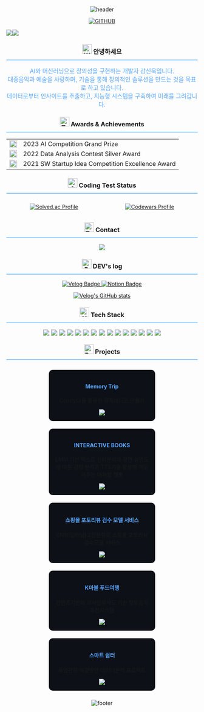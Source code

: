 <div align="center">
  
  ![header](https://capsule-render.vercel.app/api?type=waving&color=gradient&customColorList=0,2,2,5,30&height=300&section=header&text=AI%20Developer%20SINWOOK&fontSize=60&animation=fadeIn&fontAlignY=38&desc=Crafting%20Intelligence,%20Coding%20the%20Future&descAlignY=51&descAlign=62)


[![GITHUB](https://hits.seeyoufarm.com/api/count/incr/badge.svg?url=https%3A%2F%2Fgithub.com%2Fanzkanzk87&count_bg=%23FF69B4&title_bg=%23555555&icon=github.svg&icon_color=%23E7E7E7&title=GitHub&edge_flat=false)](https://github.com/anzkanzk87)

<div style="display: flex; align-items: flex-start;">
<img src="https://github-readme-stats.vercel.app/api?username=anzkanzk87&show_icons=true&theme=tokyonight" />
<img src="https://github-readme-stats.vercel.app/api/top-langs/?username=anzkanzk87&layout=compact&theme=tokyonight" />
</div>

<h3 style="border-bottom: 2px solid #79C0FF; padding-bottom: 10px;">
  <img src="https://raw.githubusercontent.com/Tarikul-Islam-Anik/Animated-Fluent-Emojis/master/Emojis/Hand%20gestures/Waving%20Hand.png" alt="Waving Hand" width="25" height="25" /> 안녕하세요
</h3>

<p style="font-size: 1.1em; color: #58A6FF;">
AI와 머신러닝으로 창의성을 구현하는 개발자 강신욱입니다.<br>
대중음악과 예술을 사랑하며, 기술을 통해 창의적인 솔루션을 만드는 것을 목표로 하고 있습니다.<br>
데이터로부터 인사이트를 추출하고, 지능형 시스템을 구축하여 미래를 그려갑니다.
</p>

<h3 style="border-bottom: 2px solid #79C0FF; padding-bottom: 10px;">
  <img src="https://raw.githubusercontent.com/Tarikul-Islam-Anik/Animated-Fluent-Emojis/master/Emojis/Objects/Trophy.png" alt="Trophy" width="25" height="25" /> Awards & Achievements
</h3>

<table>
  <tr>
    <td><img src="https://raw.githubusercontent.com/Tarikul-Islam-Anik/Animated-Fluent-Emojis/master/Emojis/Objects/1st%20Place%20Medal.png" alt="1st Place Medal" width="20" height="20" /></td>
    <td>2023 AI Competition Grand Prize</td>
  </tr>
  <tr>
    <td><img src="https://raw.githubusercontent.com/Tarikul-Islam-Anik/Animated-Fluent-Emojis/master/Emojis/Objects/2nd%20Place%20Medal.png" alt="2nd Place Medal" width="20" height="20" /></td>
    <td>2022 Data Analysis Contest Silver Award</td>
  </tr>
  <tr>
    <td><img src="https://raw.githubusercontent.com/Tarikul-Islam-Anik/Animated-Fluent-Emojis/master/Emojis/Objects/3rd%20Place%20Medal.png" alt="3rd Place Medal" width="20" height="20" /></td>
    <td>2021 SW Startup Idea Competition Excellence Award</td>
  </tr>
</table>

<h3 style="border-bottom: 2px solid #79C0FF; padding-bottom: 10px;">
  <img src="https://raw.githubusercontent.com/Tarikul-Islam-Anik/Animated-Fluent-Emojis/master/Emojis/Objects/Abacus.png" alt="Abacus" width="25" height="25" /> Coding Test Status
</h3>

<div style="display: flex; justify-content: space-around; align-items: center; flex-wrap: wrap;">
  <a href="https://solved.ac/anzkanzk87">
    <img src="http://mazassumnida.wtf/api/v2/generate_badge?boj=anzkanzk87" alt="Solved.ac Profile" style="margin: 10px;">
  </a>
  <a href="https://www.codewars.com/users/anzkanzk87">
    <img src="https://www.codewars.com/users/anzkanzk87/badges/large" alt="Codewars Profile" style="margin: 10px;">
  </a>
</div>

<h3 style="border-bottom: 2px solid #79C0FF; padding-bottom: 10px;">
  <img src="https://raw.githubusercontent.com/Tarikul-Islam-Anik/Animated-Fluent-Emojis/master/Emojis/Objects/Telephone%20Receiver.png" alt="Telephone Receiver" width="25" height="25" /> Contact
</h3>

<a href="mailto:anzkanzk88@gmail.com">
    <img src="https://img.shields.io/badge/Gmail-EA4335?style=for-the-badge&logo=Gmail&logoColor=white"> 
</a>

<h3 style="border-bottom: 2px solid #79C0FF; padding-bottom: 10px;">
  <img src="https://raw.githubusercontent.com/Tarikul-Islam-Anik/Animated-Fluent-Emojis/master/Emojis/Objects/Desktop%20Computer.png" alt="Desktop Computer" width="25" height="25" /> DEV's log
</h3>

<!-- Velog 링크 -->
<a href="https://velog.io/@anzkanzk88/posts" target="_blank">
    <img src="https://img.shields.io/badge/velog-20C997?style=for-the-badge&logo=velog&logoColor=white" alt="Velog Badge">
</a>

<!-- Notion 링크 -->
<a href="https://www.notion.so/92acb205f97246fba025ea86bfc8f3a7">
    <img src="https://img.shields.io/badge/Notion-000000?style=for-the-badge&logo=notion&logoColor=white" alt="Notion Badge">
</a>

[![Velog's GitHub stats](https://velog-readme-stats.vercel.app/api?name=anzkanzk88)](https://github.com/anzkanzk87/velog-readme-stats)

<h3 style="border-bottom: 2px solid #79C0FF; padding-bottom: 10px;">
  <img src="https://raw.githubusercontent.com/Tarikul-Islam-Anik/Animated-Fluent-Emojis/master/Emojis/Objects/Hammer%20and%20Wrench.png" alt="Hammer and Wrench" width="25" height="25" /> Tech Stack
</h3>

<div style="display:flex; flex-direction:row; flex-wrap: wrap; justify-content: center; gap: 5px;">
    <img src="https://img.shields.io/badge/Python-3776AB?style=for-the-badge&logo=Python&logoColor=white">
    <img src="https://img.shields.io/badge/TensorFlow-FF6F00?style=for-the-badge&logo=TensorFlow&logoColor=white">
    <img src="https://img.shields.io/badge/PyTorch-EE4C2C?style=for-the-badge&logo=PyTorch&logoColor=white">
    <img src="https://img.shields.io/badge/scikitlearn-F7931E?style=for-the-badge&logo=scikit-learn&logoColor=white">
    <img src="https://img.shields.io/badge/Keras-D00000?style=for-the-badge&logo=Keras&logoColor=white">
    <img src="https://img.shields.io/badge/JAVA-007396?style=for-the-badge&logo=java&logoColor=white">
    <img src="https://img.shields.io/badge/Spring-6DB33F?style=for-the-badge&logo=Spring&logoColor=white">
    <img src="https://img.shields.io/badge/MySQL-4479A1?style=for-the-badge&logo=MySQL&logoColor=white">
    <img src="https://img.shields.io/badge/MongoDB-47A248?style=for-the-badge&logo=MongoDB&logoColor=white">
    <img src="https://img.shields.io/badge/Docker-2496ED?style=for-the-badge&logo=Docker&logoColor=white">
    <img src="https://img.shields.io/badge/javascript-F7DF1E?style=for-the-badge&logo=javascript&logoColor=black">
    <img src="https://img.shields.io/badge/REACT-61DAFB?style=for-the-badge&logo=react&logoColor=black">
    <img src="https://img.shields.io/badge/github-181717?style=for-the-badge&logo=github&logoColor=white">
    <img src="https://img.shields.io/badge/AWS-232F3E?style=for-the-badge&logo=Amazon-AWS&logoColor=white">
    <img src="https://img.shields.io/badge/HuggingFace-FFCC00?style=for-the-badge&logo=Hugging-Face&logoColor=black">
</div>

<h3 style="border-bottom: 2px solid #79C0FF; padding-bottom: 10px;">
  <img src="https://raw.githubusercontent.com/Tarikul-Islam-Anik/Animated-Fluent-Emojis/master/Emojis/Objects/Books.png" alt="Books" width="25" height="25" /> Projects
</h3>

<div style="display: flex; justify-content: space-around; flex-wrap: wrap;">
  <div style="width: 30%; min-width: 250px; background-color: #0D1117; border-radius: 10px; padding: 15px; margin: 10px;">
    <h4 style="color: #58A6FF;">Memory Trip</h4>
    <p>ComfyUI을 활용한 뮤직비디오 만들기</p>
    <a href="https://github.com/anzkanzk87/ai-image-generator">
        <img src="https://img.shields.io/badge/GitHub-181717?style=for-the-badge&logo=github&logoColor=white">
    </a>
  </div>
  
  <div style="width: 30%; min-width: 250px; background-color: #0D1117; border-radius: 10px; padding: 15px; margin: 10px;">
    <h4 style="color: #58A6FF;">INTERACTIVE BOOKS</h4>
    <p>LMM 기반 텍스트 심리분석과 장면 설명도에 따른 감정 분석과 TTS기술 활용해 책읽어주는 대화형 챗봇</p>
    <a href="https://github.com/anzkanzk87/nlp-chatbot">
        <img src="https://img.shields.io/badge/GitHub-181717?style=for-the-badge&logo=github&logoColor=white">
    </a>
  </div>
  
  <div style="width: 30%; min-width: 250px; background-color: #0D1117; border-radius: 10px; padding: 15px; margin: 10px;">
    <h4 style="color: #58A6FF;">쇼핑몰 포토리뷰 검수 모델 서비스</h4>
    <p>CNN(딥러닝) 2진분류로 쇼핑몰 포토리뷰 검수모델 서비스</p>
    <a href="https://github.com/anzkanzk87/recommendation-system">
        <img src="https://img.shields.io/badge/GitHub-181717?style=for-the-badge&logo=github&logoColor=white">
    </a>
  </div>

  <div style="width: 30%; min-width: 250px; background-color: #0D1117; border-radius: 10px; padding: 15px; margin: 10px;">
    <h4 style="color: #58A6FF;">K마블 푸드여행</h4>
    <p>컨텐츠기반의 코사인유사도 기반 향토음식 추천시스템</p>
    <a href="https://github.com/anzkanzk87/ai-music-generator">
        <img src="https://img.shields.io/badge/GitHub-181717?style=for-the-badge&logo=github&logoColor=white">
    </a>
  </div>

  <div style="width: 30%; min-width: 250px; background-color: #0D1117; border-radius: 10px; padding: 15px; margin: 10px;">
    <h4 style="color: #58A6FF;">스마트 쉼터</h4>
    <p>폭염관련 해결방안 데이터분석 프로젝트</p>
    <a href="https://github.com/anzkanzk87/ai-media-art">
        <img src="https://img.shields.io/badge/GitHub-181717?style=for-the-badge&logo=github&logoColor=white">
    </a>
  </div>
</div>

![footer](https://capsule-render.vercel.app/api?type=waving&color=gradient&customColorList=0,2,2,5,30&height=100&section=footer)
